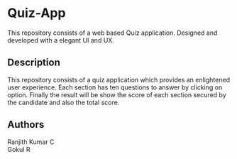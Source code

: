 # Quiz-App
This repository consists of a web based Quiz application. Designed and developed with a elegant UI and UX. 
## Description
This repository consists of a quiz application which provides an enlightened user experience. Each section has ten questions to answer by clicking on option. Finally the result will be show the score of each section secured by the candidate and also the total score.
## Authors
Ranjith Kumar C\
Gokul R
